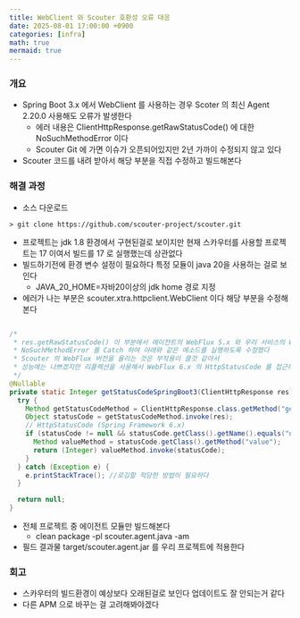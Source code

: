 ```yaml
---
title: WebClient 와 Scouter 호환성 오류 대응 
date: 2025-08-01 17:00:00 +0900
categories: [infra]
math: true
mermaid: true
---
```


### 개요 
- Spring Boot 3.x 에서 WebClient 를 사용하는 경우 Scoter 의 최신 Agent 2.20.0 사용해도 오류가 발생한다 
  - 에러 내용은 ClientHttpResponse.getRawStatusCode() 에 대한 NoSuchMethodError 이다 
  - Scouter Git 에 가면 이슈가 오픈되어있지만 2년 가까이 수정되지 않고 있다 
- Scouter 코드를 내려 받아서 해당 부분을 직접 수정하고 빌드해본다 


### 해결 과정  

- 소스 다운로드

```
> git clone https://github.com/scouter-project/scouter.git
```

- 프로젝트는 jdk 1.8 환경에서 구현된걸로 보이지만 현재 스카우터를 사용할 프로젝트는 17 이여서 빌드를 17 로 실행했는데 상관없다 
- 빌드하기전에 환경 변수 설정이 필요하다 특정 모듈이 java 20을 사용하는 걸로 보인다  
  - JAVA_20_HOME=자바20이상의 jdk home 경로 지정 
- 에러가 나는 부분은 scouter.xtra.httpclient.WebClient 이다 해당 부분을 수정해본다 

```java

/* 
 * res.getRawStatusCode() 이 부분에서 에이전트의 WebFlux 5.x 와 우리 서비스의 WebFlux 6.x 는 HttpStatus 객체가 다르기 때문에 오류가 나게 된다 
 * NoSuchMethodError 를 Catch 하여 아래와 같은 메소드를 실행하도록 수정했다 
 * Scouter 의 WebFlux 버전을 올리는 것은 부작용이 클것 같아서 
 * 성능에는 나쁘겠지만 리플렉션을 사용해서 WebFlux 6.x 의 HttpStatusCode 를 접근해보았다 
 */
@Nullable
private static Integer getStatusCodeSpringBoot3(ClientHttpResponse res) {
  try {
    Method getStatusCodeMethod = ClientHttpResponse.class.getMethod("getStatusCode");
    Object statusCode = getStatusCodeMethod.invoke(res);
    // HttpStatusCode (Spring Framework 6.x)
    if (statusCode != null && statusCode.getClass().getName().equals("org.springframework.http.HttpStatusCode")) {
      Method valueMethod = statusCode.getClass().getMethod("value");
      return (Integer) valueMethod.invoke(statusCode);
    }
  } catch (Exception e) {
    e.printStackTrace(); //로깅할 적당한 방법이 필요하다 
  }

  return null;
}


```

- 전체 프로젝트 중 에이전트 모듈만 빌드해본다 
  - clean package -pl scouter.agent.java -am
- 필드 결과물 target/scouter.agent.jar 를 우리 프로젝트에 적용한다 

### 회고 
- 스카우터의 빌드환경이 예상보다 오래된걸로 보인다 업데이트도 잘 안되는거 같다
- 다른 APM 으로 바꾸는 걸 고려해봐야겠다
